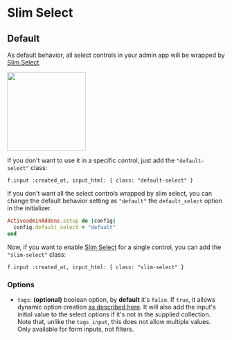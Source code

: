 # Slim Select

## Default

As default behavior, all select controls in your admin app will be wrapped by [Slim Select](https://slimselectjs.com/).

<img src="./images/slim-select.gif" height="181" />

If you don't want to use it in a specific control, just add the `"default-select"` class:

```
f.input :created_at, input_html: { class: "default-select" }
```

If you don't want all the select controls wrapped by slim select, you can change the default behavior setting as `"default"` the `default_select` option in the initializer.

```ruby
ActiveadminAddons.setup do |config|
  config.default_select = "default"
end
```

Now, if you want to enable [Slim Select](https://slimselectjs.com/) for a single control, you can add the `"slim-select"` class:

```
f.input :created_at, input_html: { class: "slim-select" }
```

### Options

* `tags`: **(optional)** boolean option, by **default** it's `false`. If `true`, it allows dynamic option creation [as described here](https://slimselectjs.com/events#addable). It will also add the input's initial value to the select options if it's not in the supplied collection. Note that, unlike the `tags_input`, this does not allow multiple values. Only available for form inputs, not filters.
